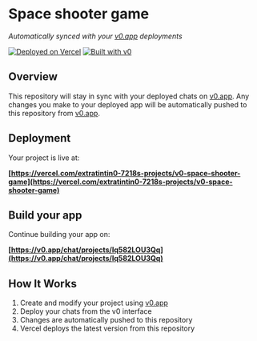 # Space shooter game

*Automatically synced with your [v0.app](https://v0.app) deployments*

[![Deployed on Vercel](https://img.shields.io/badge/Deployed%20on-Vercel-black?style=for-the-badge&logo=vercel)](https://vercel.com/extratintin0-7218s-projects/v0-space-shooter-game)
[![Built with v0](https://img.shields.io/badge/Built%20with-v0.app-black?style=for-the-badge)](https://v0.app/chat/projects/Iq582LOU3Qq)

## Overview

This repository will stay in sync with your deployed chats on [v0.app](https://v0.app).
Any changes you make to your deployed app will be automatically pushed to this repository from [v0.app](https://v0.app).

## Deployment

Your project is live at:

**[https://vercel.com/extratintin0-7218s-projects/v0-space-shooter-game](https://vercel.com/extratintin0-7218s-projects/v0-space-shooter-game)**

## Build your app

Continue building your app on:

**[https://v0.app/chat/projects/Iq582LOU3Qq](https://v0.app/chat/projects/Iq582LOU3Qq)**

## How It Works

1. Create and modify your project using [v0.app](https://v0.app)
2. Deploy your chats from the v0 interface
3. Changes are automatically pushed to this repository
4. Vercel deploys the latest version from this repository
